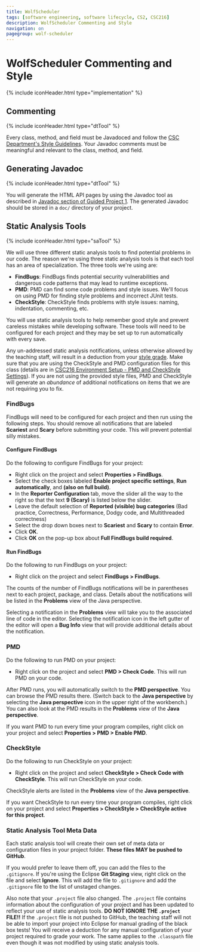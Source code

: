 ```yaml
---
title: WolfScheduler
tags: [software engineering, software lifecycle, CS2, CSC216]
description: WolfScheduler Commenting and Style
navigation: on
pagegroup: wolf-scheduler
---
```

# WolfScheduler Commenting and Style
{% include iconHeader.html type="implementation" %}


## Commenting
{% include iconHeader.html type="dtTool" %}

Every class, method, and field must be Javadoced and follow the [CSC Department's Style Guidelines](http://courses.ncsu.edu/csc116/common/style_guidelines.pdf). Your Javadoc comments must be meaningful and relevant to the class, method, and field.


## Generating Javadoc
{% include iconHeader.html type="dtTool" %}

You will generate the HTML API pages by using the Javadoc tool as described in [Javadoc section of Guided Project 1](../gp1/gp1-javadoc). The generated Javadoc should be stored in a `doc/` directory of your project.


## Static Analysis Tools
{% include iconHeader.html type="saTool" %}

We will use three different static analysis tools to find potential problems in our code. The reason we're using three static analysis tools is that each tool has an area of specialization. The three tools we're using are:

  * **FindBugs**: FindBugs finds potential security vulnerabilities and dangerous code patterns that may lead to runtime exceptions.
  * **PMD**: PMD can find some code problems and style issues. We'll focus on using PMD for finding style problems and incorrect JUnit tests.
  * **CheckStyle**: CheckStyle finds problems with style issues: naming, indentation, commenting, etc.
  
You will use static analysis tools to help remember good style and prevent careless mistakes while developing software.  These tools will need to be configured for each project and they may be set up to run automatically with every save.  

Any un-addressed static analysis notifications, unless otherwise allowed by the teaching staff, will result in a deduction from your [style grade](ws-rubric).  Make sure that you are using the CheckStyle and PMD configuration files for this class (details are in [CSC216 Environment Setup - PMD and CheckStyle Settings](../install/install-overview#pmd-and-checkstyle-settings)). If you are not using the provided style files, PMD and CheckStyle will generate an *abundance* of additional notifications on items that we are not requiring you to fix.


### FindBugs
FindBugs will need to be configured for each project and then run using the following steps. You should remove all notifications that are labeled **Scariest** and **Scary** before submitting your code. This will prevent potential silly mistakes.


#### Configure FindBugs
Do the following to configure FindBugs for your project:

  * Right click on the project and select **Properties > FindBugs**.
  * Select the check boxes labeled **Enable project specific settings**, **Run automatically**, and **(also on full build)**.
  * In the **Reporter Configuration** tab, move the slider all the way to the right so that the text **9 (Scary)** is listed below the slider.
  * Leave the default selection of **Reported (visible) bug categories** (Bad practice, Correctness, Performance, Dodgy code, and Multithreaded correctness)
  * Select the drop down boxes next to **Scariest** and **Scary** to contain **Error**.
  * Click **OK**.
  * Click **OK** on the pop-up box about **Full FindBugs build required**.


#### Run FindBugs
Do the following to run FindBugs on your project:

  * Right click on the project and select **FindBugs > FindBugs**.

The counts of the number of FindBugs notifications will be in parentheses next to each project, package, and class. Details about the notifications will be listed in the **Problems** view of the Java perspective.

Selecting a notification in the **Problems** view will take you to the associated line of code in the editor. Selecting the notification icon in the left gutter of the editor will open a **Bug Info** view that will provide additional details about the notification.


### PMD
Do the following to run PMD on your project:

  * Right click on the project and select **PMD > Check Code**. This will run PMD on your code.

After PMD runs, you will automatically switch to the **PMD perspective**. You can browse the PMD results there. (Switch back to the **Java perspective** by selecting the **Java perspective** icon in the upper right of the workbench.) You can also look at the PMD results in the **Problems** view of the **Java perspective**.

If you want PMD to run every time your program compiles, right click on your project and select **Properties > PMD > Enable PMD**.


### CheckStyle
Do the following to run CheckStyle on your project:

  * Right click on the project and select **CheckStyle > Check Code with CheckStyle**. This will run CheckStyle on your code.

CheckStyle alerts are listed in the **Problems** view of the **Java perspective**.

If you want CheckStyle to run every time your program compiles, right click on your project and select **Properties > CheckStyle > CheckStyle active for this project**.


### Static Analysis Tool Meta Data
Each static analysis tool will create their own set of meta data or configuration files in your project folder.  **These files MAY be pushed to GitHub**.  

If you would prefer to leave them off, you can add the files to the `.gitignore`.  If you're using the Eclipse **Git Staging** view, right click on the file and select **Ignore**.  This will add the file to `.gitignore` and add the `.gitignore` file to the list of unstaged changes.

Also note that your `.project` file also changed.  The `.project` file contains information about the configuration of your project and has been updated to reflect your use of static analysis tools.  **DO NOT IGNORE THE `.project` FILE!!** If the `.project` file is not pushed to GitHub, the teaching staff will not be able to import your project into Eclipse for manual grading of the black box tests!  You will receive a deduction for any manual configuration of your project required to grade your work.  The same applies to the `.classpath` file even though it was not modified by using static analysis tools.

